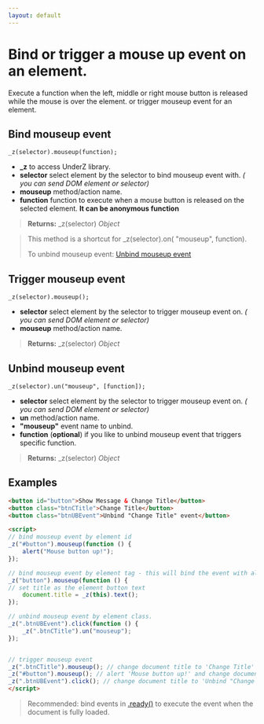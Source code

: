```yaml
---
layout: default
---
```

# Bind or trigger a mouse up event on an element.
Execute a function when the left, middle or right mouse button is released while the mouse is over the element. or trigger mouseup event for an element.


## Bind mouseup event
`_z(selector).mouseup(function);`

* **_z** to access UnderZ library.
* **selector** select element by the selector to bind mouseup event with. _( you can send DOM element or selector)_
* **mouseup** method/action name.
* **function** function to execute when a mouse button is released on the selected element. **It can be anonymous function**

> **Returns:** _z(selector) _Object_

> This method is a shortcut for _z(selector).on( "mouseup", function).
> 
> To unbind mouseup event: [Unbind mouseup event](https://github.com/hlaCk/UnderZ/wiki/.mouseup()#unbind-mouseup-event)

## Trigger mouseup event
`_z(selector).mouseup();`

* **selector** select element by the selector to trigger mouseup event on. _( you can send DOM element or selector)_
* **mouseup** method/action name.

> **Returns:** _z(selector) _Object_

## Unbind mouseup event
`_z(selector).un("mouseup", [function]);`

* **selector** select element by the selector to trigger mouseup event on. _( you can send DOM element or selector)_
* **un** method/action name.
* **"mouseup"** event name to unbind.
* **function** (**optional**) if you like to unbind mouseup event that triggers specific function.

> **Returns:** _z(selector) _Object_

## Examples
```html
<button id="button">Show Message & Change Title</button>
<button class="btnCTitle">Change Title</button>
<button class="btnUBEvent">Unbind "Change Title" event</button>

<script>
// bind mouseup event by element id
_z("#button").mouseup(function () { 
	alert("Mouse button up!");
});

// bind mouseup event by element tag - this will bind the event with all elements with "button" tag.
_z("button").mouseup(function () { 
// set title as the element button text
	document.title = _z(this).text();
});

// unbind mouseup event by element class.
_z(".btnUBEvent").click(function () {
	_z(".btnCTitle").un("mouseup");
});


// trigger mouseup event
_z(".btnCTitle").mouseup(); // change document title to 'Change Title'
_z("#button").mouseup(); // alert 'Mouse button up!' and change document title to 'Show Message & Change Title'
_z(".btnUBEvent").click(); // change document title to 'Unbind "Change Title" event' and unbind mouseup event on .btnCTitle button
</script>
```

> Recommended: bind events in [.ready()](https://github.com/hlaCk/UnderZ/wiki/.ready()) to execute the event when the document is fully loaded.

